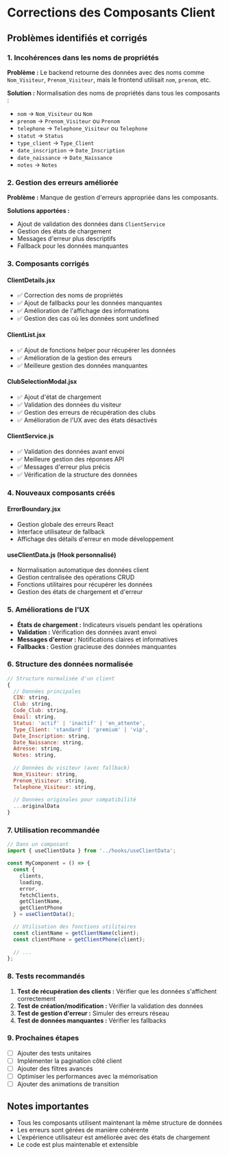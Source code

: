 # Corrections des Composants Client

## Problèmes identifiés et corrigés

### 1. Incohérences dans les noms de propriétés

**Problème :** Le backend retourne des données avec des noms comme `Nom_Visiteur`, `Prenom_Visiteur`, mais le frontend utilisait `nom`, `prenom`, etc.

**Solution :** Normalisation des noms de propriétés dans tous les composants :
- `nom` → `Nom_Visiteur` ou `Nom`
- `prenom` → `Prenom_Visiteur` ou `Prenom`
- `telephone` → `Telephone_Visiteur` ou `Telephone`
- `statut` → `Status`
- `type_client` → `Type_Client`
- `date_inscription` → `Date_Inscription`
- `date_naissance` → `Date_Naissance`
- `notes` → `Notes`

### 2. Gestion des erreurs améliorée

**Problème :** Manque de gestion d'erreurs appropriée dans les composants.

**Solutions apportées :**
- Ajout de validation des données dans `ClientService`
- Gestion des états de chargement
- Messages d'erreur plus descriptifs
- Fallback pour les données manquantes

### 3. Composants corrigés

#### ClientDetails.jsx
- ✅ Correction des noms de propriétés
- ✅ Ajout de fallbacks pour les données manquantes
- ✅ Amélioration de l'affichage des informations
- ✅ Gestion des cas où les données sont undefined

#### ClientList.jsx
- ✅ Ajout de fonctions helper pour récupérer les données
- ✅ Amélioration de la gestion des erreurs
- ✅ Meilleure gestion des données manquantes

#### ClubSelectionModal.jsx
- ✅ Ajout d'état de chargement
- ✅ Validation des données du visiteur
- ✅ Gestion des erreurs de récupération des clubs
- ✅ Amélioration de l'UX avec des états désactivés

#### ClientService.js
- ✅ Validation des données avant envoi
- ✅ Meilleure gestion des réponses API
- ✅ Messages d'erreur plus précis
- ✅ Vérification de la structure des données

### 4. Nouveaux composants créés

#### ErrorBoundary.jsx
- Gestion globale des erreurs React
- Interface utilisateur de fallback
- Affichage des détails d'erreur en mode développement

#### useClientData.js (Hook personnalisé)
- Normalisation automatique des données client
- Gestion centralisée des opérations CRUD
- Fonctions utilitaires pour récupérer les données
- Gestion des états de chargement et d'erreur

### 5. Améliorations de l'UX

- **États de chargement :** Indicateurs visuels pendant les opérations
- **Validation :** Vérification des données avant envoi
- **Messages d'erreur :** Notifications claires et informatives
- **Fallbacks :** Gestion gracieuse des données manquantes

### 6. Structure des données normalisée

```javascript
// Structure normalisée d'un client
{
  // Données principales
  CIN: string,
  Club: string,
  Code_Club: string,
  Email: string,
  Status: 'actif' | 'inactif' | 'en_attente',
  Type_Client: 'standard' | 'premium' | 'vip',
  Date_Inscription: string,
  Date_Naissance: string,
  Adresse: string,
  Notes: string,
  
  // Données du visiteur (avec fallback)
  Nom_Visiteur: string,
  Prenom_Visiteur: string,
  Telephone_Visiteur: string,
  
  // Données originales pour compatibilité
  ...originalData
}
```

### 7. Utilisation recommandée

```javascript
// Dans un composant
import { useClientData } from '../hooks/useClientData';

const MyComponent = () => {
  const {
    clients,
    loading,
    error,
    fetchClients,
    getClientName,
    getClientPhone
  } = useClientData();

  // Utilisation des fonctions utilitaires
  const clientName = getClientName(client);
  const clientPhone = getClientPhone(client);
  
  // ...
};
```

### 8. Tests recommandés

1. **Test de récupération des clients :** Vérifier que les données s'affichent correctement
2. **Test de création/modification :** Vérifier la validation des données
3. **Test de gestion d'erreur :** Simuler des erreurs réseau
4. **Test de données manquantes :** Vérifier les fallbacks

### 9. Prochaines étapes

- [ ] Ajouter des tests unitaires
- [ ] Implémenter la pagination côté client
- [ ] Ajouter des filtres avancés
- [ ] Optimiser les performances avec la mémorisation
- [ ] Ajouter des animations de transition

## Notes importantes

- Tous les composants utilisent maintenant la même structure de données
- Les erreurs sont gérées de manière cohérente
- L'expérience utilisateur est améliorée avec des états de chargement
- Le code est plus maintenable et extensible


